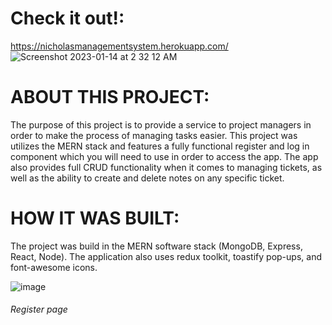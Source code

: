 # Check it out!:
https://nicholasmanagementsystem.herokuapp.com/
![Screenshot 2023-01-14 at 2 32 12 AM](https://user-images.githubusercontent.com/77363160/212461478-3f0eb19a-a09d-4070-8b3e-15550d2e91bf.png)

# ABOUT THIS PROJECT:

The purpose of this project is to provide a service to project managers in order to make the process of managing tasks easier. This project was utilizes the MERN stack and features a fully functional register and log in component which you will need to use in order to access the app. The app also provides full CRUD functionality when it comes to managing tickets, as well as the ability to create and delete notes on any specific ticket. 

# HOW IT WAS BUILT:

The project was build in the MERN software stack (MongoDB, Express, React, Node). The application also uses redux toolkit, toastify pop-ups, and font-awesome icons.

![image](https://user-images.githubusercontent.com/77363160/212461865-ee96ded0-2772-450e-adfb-8d9a8dba58ca.png)

###### Register page
